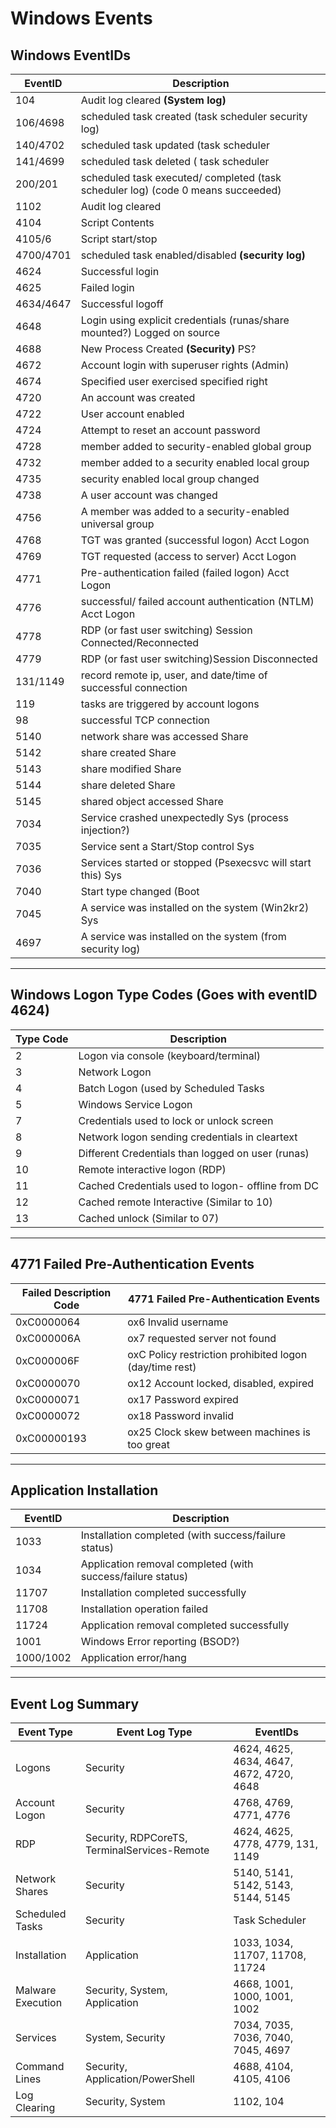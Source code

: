 # Windows Events  

## Windows EventIDs  

| EventID | Description |  
| --- | --- |  
| 104  | Audit log cleared **(System log)** |  
| 106/4698 |scheduled task created (task scheduler  security log) |
| 140/4702 | scheduled task updated (task scheduler | security log) |  
| 141/4699 | scheduled task deleted ( task scheduler | security log) |
| 200/201 | scheduled task executed/ completed (task scheduler log) (code 0 means succeeded) |  
| 1102 | Audit log cleared |  
| 4104 | Script Contents |  
| 4105/6 | Script start/stop |  
| 4700/4701 | scheduled task enabled/disabled **(security log)** |  
| 4624 | Successful login |  
| 4625 | Failed login |  
| 4634/4647 | Successful logoff |  
| 4648 | Login using explicit credentials (runas/share mounted?) Logged on source |  
| 4688 | New Process Created **(Security)** PS? |  
| 4672 | Account login with superuser rights (Admin) |  
| 4674 | Specified user exercised specified right |  
| 4720 | An account was created |  
| 4722 | User account enabled |  
| 4724 | Attempt to reset an account password |  
| 4728 | member added to security-enabled global group |  
| 4732 | member added to a security enabled local group |  
| 4735 | security enabled local group changed |  
| 4738 | A user account was changed |  
| 4756 | A member was added to a security-enabled universal group |  
| 4768 | TGT was granted (successful logon) Acct Logon |  
| 4769 | TGT requested (access to server) Acct Logon |  
| 4771 | Pre-authentication failed (failed logon) Acct Logon |  
| 4776 | successful/ failed account authentication (NTLM) Acct Logon |  
| 4778 | RDP (or fast user switching) Session Connected/Reconnected |  
| 4779 | RDP (or fast user switching)Session Disconnected |  
| 131/1149 | record remote ip, user, and date/time of successful connection |  
| 119 | tasks are triggered by account logons |  
| 98 | successful TCP connection |  
| 5140 | network share was accessed Share |  
| 5142 | share created Share |  
| 5143 | share modified  Share |  
| 5144 | share deleted Share |  
| 5145 | shared object accessed Share |  
| 7034 | Service crashed unexpectedly Sys (process injection?) |  
| 7035 | Service sent a Start/Stop control Sys |  
| 7036 | Services started or stopped (Psexecsvc will start this)  Sys |  
| 7040 | Start type changed (Boot|On Request|Disabled) Sys |  
| 7045 | A service was installed on the system (Win2kr2)  Sys |  
| 4697 | A service was installed on the system (from security log) |  

---

## Windows Logon Type Codes (Goes with eventID 4624)  

|Type Code | Description|  
|--- | --- |  
| 2 | Logon via console (keyboard/terminal) |  
| 3 | Network Logon |  
| 4 | Batch Logon (used by Scheduled Tasks |  
| 5 | Windows Service Logon |  
| 7 | Credentials used to lock or unlock screen |  
| 8 | Network logon sending credentials in cleartext |  
| 9 | Different Credentials than logged on user (runas) |  
| 10 | Remote interactive logon (RDP) |  
| 11 | Cached Credentials used to logon- offline from DC |  
| 12 | Cached remote Interactive (Similar to 10) |  
| 13 | Cached unlock (Similar to 07) |  

---  

## 4771 Failed Pre-Authentication Events  

| Failed Description Code | 4771 Failed Pre-Authentication Events|  
|--- | --- |  
| 0xC0000064 | ox6 Invalid username |  
| 0xC000006A | ox7 requested server not found |  
| 0xC000006F | oxC Policy restriction prohibited logon (day/time rest) |  
| 0xC0000070 | ox12 Account locked, disabled, expired |  
| 0xC0000071 | ox17 Password expired |  
| 0xC0000072 | ox18 Password invalid  |  
| 0xC00000193 | ox25 Clock skew between machines is too great  |  

---

## Application Installation  

 | EventID | Description |  
 | --- | --- |  
 | 1033 | Installation completed (with success/failure status) |  
 | 1034 | Application removal completed (with success/failure status) |  
 | 11707 | Installation completed successfully |  
 | 11708 | Installation operation failed |  
 | 11724 | Application removal completed successfully |  
 | 1001 | Windows Error reporting (BSOD?) |  
 | 1000/1002 | Application error/hang |  

---

## Event Log Summary  

 | Event Type | Event Log Type | EventIDs |  
 | --- | --- | --- |  
 | Logons | Security | 4624, 4625, 4634, 4647, 4672, 4720, 4648 |  
 | Account Logon | Security | 4768, 4769, 4771, 4776 |  
 | RDP | Security, RDPCoreTS, TerminalServices-Remote | 4624, 4625, 4778, 4779, 131, 1149 |  
 | Network Shares | Security | 5140, 5141, 5142, 5143, 5144, 5145 |  
 | Scheduled Tasks | Security | Task Scheduler | 4698, 106, 141, 200 |  
 | Installation | Application | 1033, 1034, 11707, 11708, 11724 |  
 | Malware Execution | Security, System, Application | 4668, 1001, 1000, 1001, 1002 |  
 |Services | System, Security | 7034, 7035, 7036, 7040, 7045, 4697 |  
 | Command Lines | Security, Application/PowerShell | 4688, 4104, 4105, 4106 |  
 | Log Clearing | Security, System | 1102, 104 |  
